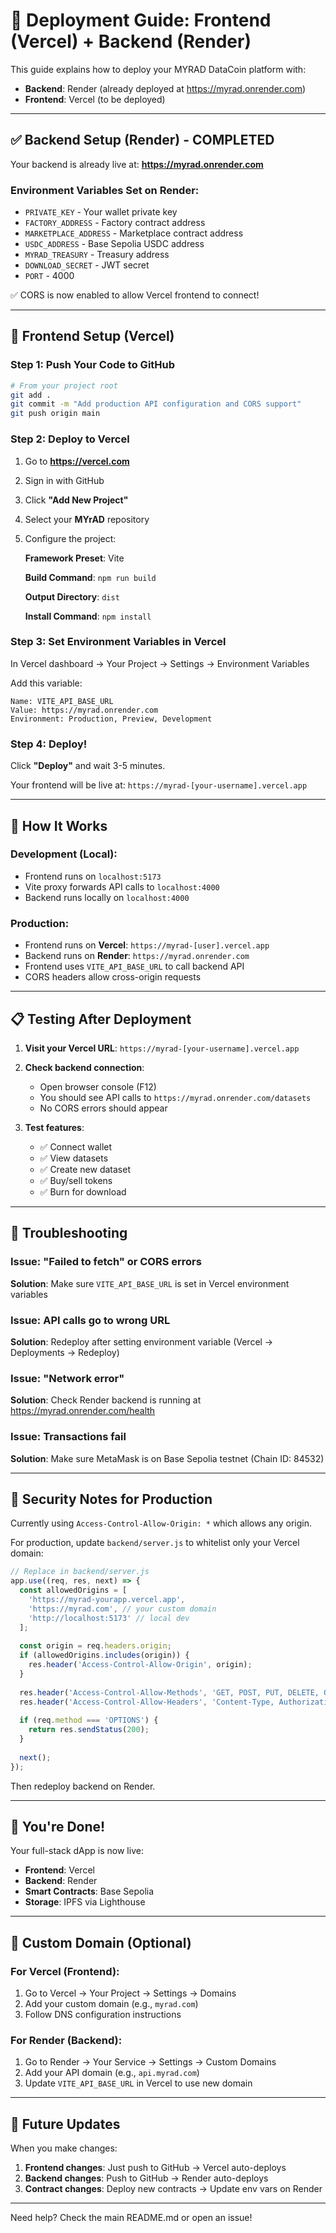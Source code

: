 # 🚀 Deployment Guide: Frontend (Vercel) + Backend (Render)

This guide explains how to deploy your MYRAD DataCoin platform with:
- **Backend**: Render (already deployed at https://myrad.onrender.com)
- **Frontend**: Vercel (to be deployed)

---

## ✅ Backend Setup (Render) - COMPLETED

Your backend is already live at: **https://myrad.onrender.com**

### Environment Variables Set on Render:
- `PRIVATE_KEY` - Your wallet private key
- `FACTORY_ADDRESS` - Factory contract address
- `MARKETPLACE_ADDRESS` - Marketplace contract address
- `USDC_ADDRESS` - Base Sepolia USDC address
- `MYRAD_TREASURY` - Treasury address
- `DOWNLOAD_SECRET` - JWT secret
- `PORT` - 4000

✅ CORS is now enabled to allow Vercel frontend to connect!

---

## 🎯 Frontend Setup (Vercel)

### Step 1: Push Your Code to GitHub

```bash
# From your project root
git add .
git commit -m "Add production API configuration and CORS support"
git push origin main
```

### Step 2: Deploy to Vercel

1. Go to **https://vercel.com**
2. Sign in with GitHub
3. Click **"Add New Project"**
4. Select your **MYrAD** repository
5. Configure the project:

   **Framework Preset**: Vite
   
   **Build Command**: `npm run build`
   
   **Output Directory**: `dist`
   
   **Install Command**: `npm install`

### Step 3: Set Environment Variables in Vercel

In Vercel dashboard → Your Project → Settings → Environment Variables

Add this variable:

```
Name: VITE_API_BASE_URL
Value: https://myrad.onrender.com
Environment: Production, Preview, Development
```

### Step 4: Deploy!

Click **"Deploy"** and wait 3-5 minutes.

Your frontend will be live at: `https://myrad-[your-username].vercel.app`

---

## 🔧 How It Works

### Development (Local):
- Frontend runs on `localhost:5173`
- Vite proxy forwards API calls to `localhost:4000`
- Backend runs locally on `localhost:4000`

### Production:
- Frontend runs on **Vercel**: `https://myrad-[user].vercel.app`
- Backend runs on **Render**: `https://myrad.onrender.com`
- Frontend uses `VITE_API_BASE_URL` to call backend API
- CORS headers allow cross-origin requests

---

## 📋 Testing After Deployment

1. **Visit your Vercel URL**: `https://myrad-[your-username].vercel.app`

2. **Check backend connection**:
   - Open browser console (F12)
   - You should see API calls to `https://myrad.onrender.com/datasets`
   - No CORS errors should appear

3. **Test features**:
   - ✅ Connect wallet
   - ✅ View datasets
   - ✅ Create new dataset
   - ✅ Buy/sell tokens
   - ✅ Burn for download

---

## 🐛 Troubleshooting

### Issue: "Failed to fetch" or CORS errors
**Solution**: Make sure `VITE_API_BASE_URL` is set in Vercel environment variables

### Issue: API calls go to wrong URL
**Solution**: Redeploy after setting environment variable (Vercel → Deployments → Redeploy)

### Issue: "Network error"
**Solution**: Check Render backend is running at https://myrad.onrender.com/health

### Issue: Transactions fail
**Solution**: Make sure MetaMask is on Base Sepolia testnet (Chain ID: 84532)

---

## 🔐 Security Notes for Production

Currently using `Access-Control-Allow-Origin: *` which allows any origin.

For production, update `backend/server.js` to whitelist only your Vercel domain:

```javascript
// Replace in backend/server.js
app.use((req, res, next) => {
  const allowedOrigins = [
    'https://myrad-yourapp.vercel.app',
    'https://myrad.com', // your custom domain
    'http://localhost:5173' // local dev
  ];
  
  const origin = req.headers.origin;
  if (allowedOrigins.includes(origin)) {
    res.header('Access-Control-Allow-Origin', origin);
  }
  
  res.header('Access-Control-Allow-Methods', 'GET, POST, PUT, DELETE, OPTIONS');
  res.header('Access-Control-Allow-Headers', 'Content-Type, Authorization');
  
  if (req.method === 'OPTIONS') {
    return res.sendStatus(200);
  }
  
  next();
});
```

Then redeploy backend on Render.

---

## 🎉 You're Done!

Your full-stack dApp is now live:
- **Frontend**: Vercel
- **Backend**: Render  
- **Smart Contracts**: Base Sepolia
- **Storage**: IPFS via Lighthouse

---

## 📱 Custom Domain (Optional)

### For Vercel (Frontend):
1. Go to Vercel → Your Project → Settings → Domains
2. Add your custom domain (e.g., `myrad.com`)
3. Follow DNS configuration instructions

### For Render (Backend):
1. Go to Render → Your Service → Settings → Custom Domains
2. Add your API domain (e.g., `api.myrad.com`)
3. Update `VITE_API_BASE_URL` in Vercel to use new domain

---

## 🔄 Future Updates

When you make changes:

1. **Frontend changes**: Just push to GitHub → Vercel auto-deploys
2. **Backend changes**: Push to GitHub → Render auto-deploys
3. **Contract changes**: Deploy new contracts → Update env vars on Render

---

Need help? Check the main README.md or open an issue!


